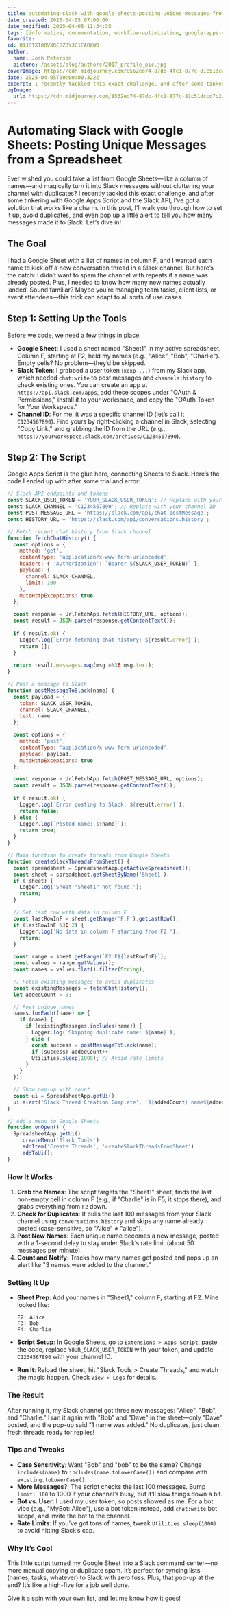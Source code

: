 ```yaml
---
title: automating-slack-with-google-sheets-posting-unique-messages-from-a-spreadsheet
date_created: 2025-04-05 07:00:00
date_modified: 2025-04-05 11:34:35
tags: [informative, documentation, workflow-optimization, google-apps-script, slack-integration, automation]
favorite: 
id: 01JBTX108VXRC8Z8Y3Q1EABXWD
author:
  name: Josh Peterson
  picture: /assets/blog/authors/2017_profile_pic.jpg
coverImage: https://cdn.midjourney.com/8562ed74-87db-4fc1-877c-81c51dccd7c2/0_2.png
date: 2025-04-05T00:00:00.322Z
excerpt: I recently tackled this exact challenge, and after some tinkering with Google Apps Script and the Slack API, I’ve got a solution that works like a charm.
ogImage:
  url: https://cdn.midjourney.com/8562ed74-87db-4fc1-877c-81c51dccd7c2/0_2.png
---
```

# Automating Slack with Google Sheets: Posting Unique Messages from a Spreadsheet

Ever wished you could take a list from Google Sheets—like a column of names—and magically turn it into Slack messages without cluttering your channel with duplicates? I recently tackled this exact challenge, and after some tinkering with Google Apps Script and the Slack API, I’ve got a solution that works like a charm. In this post, I’ll walk you through how to set it up, avoid duplicates, and even pop up a little alert to tell you how many messages made it to Slack. Let’s dive in!

## The Goal

I had a Google Sheet with a list of names in column F, and I wanted each name to kick off a new conversation thread in a Slack channel. But here’s the catch: I didn’t want to spam the channel with repeats if a name was already posted. Plus, I needed to know how many new names actually landed. Sound familiar? Maybe you’re managing team tasks, client lists, or event attendees—this trick can adapt to all sorts of use cases.

## Step 1: Setting Up the Tools

Before we code, we need a few things in place:

- **Google Sheet**: I used a sheet named "Sheet1" in my active spreadsheet. Column F, starting at F2, held my names (e.g., "Alice", "Bob", "Charlie"). Empty cells? No problem—they’d be skipped.
- **Slack Token**: I grabbed a user token (`xoxp-...`) from my Slack app, which needed `chat:write` to post messages and `channels:history` to check existing ones. You can create an app at `https://api.slack.com/apps`, add these scopes under "OAuth & Permissions," install it to your workspace, and copy the "OAuth Token for Your Workspace."
- **Channel ID**: For me, it was a specific channel ID (let’s call it `C1234567890`). Find yours by right-clicking a channel in Slack, selecting "Copy Link," and grabbing the ID from the URL (e.g., `https://yourworkspace.slack.com/archives/C1234567890`).

## Step 2: The Script

Google Apps Script is the glue here, connecting Sheets to Slack. Here’s the code I ended up with after some trial and error:

```javascript
// Slack API endpoints and tokens
const SLACK_USER_TOKEN = 'YOUR_SLACK_USER_TOKEN'; // Replace with your user token
const SLACK_CHANNEL = 'C1234567890'; // Replace with your channel ID
const POST_MESSAGE_URL = 'https://slack.com/api/chat.postMessage';
const HISTORY_URL = 'https://slack.com/api/conversations.history';

// Fetch recent chat history from Slack channel
function fetchChatHistory() {
  const options = {
    method: 'get',
    contentType: 'application/x-www-form-urlencoded',
    headers: { 'Authorization': `Bearer ${SLACK_USER_TOKEN}` },
    payload: {
      channel: SLACK_CHANNEL,
      limit: 100
    },
    muteHttpExceptions: true
  };

  const response = UrlFetchApp.fetch(HISTORY_URL, options);
  const result = JSON.parse(response.getContentText());
  
  if (!result.ok) {
    Logger.log(`Error fetching chat history: ${result.error}`);
    return [];
  }
  
  return result.messages.map(msg =%3E msg.text);
}

// Post a message to Slack
function postMessageToSlack(name) {
  const payload = {
    token: SLACK_USER_TOKEN,
    channel: SLACK_CHANNEL,
    text: name
  };

  const options = {
    method: 'post',
    contentType: 'application/x-www-form-urlencoded',
    payload: payload,
    muteHttpExceptions: true
  };

  const response = UrlFetchApp.fetch(POST_MESSAGE_URL, options);
  const result = JSON.parse(response.getContentText());
  
  if (!result.ok) {
    Logger.log(`Error posting to Slack: ${result.error}`);
    return false;
  } else {
    Logger.log(`Posted name: ${name}`);
    return true;
  }
}

// Main function to create threads from Google Sheets
function createSlackThreadsFromSheet() {
  const spreadsheet = SpreadsheetApp.getActiveSpreadsheet();
  const sheet = spreadsheet.getSheetByName('Sheet1');
  if (!sheet) {
    Logger.log('Sheet "Sheet1" not found.');
    return;
  }

  // Get last row with data in column F
  const lastRowInF = sheet.getRange('F:F').getLastRow();
  if (lastRowInF %3C 2) {
    Logger.log('No data in column F starting from F2.');
    return;
  }

  const range = sheet.getRange(`F2:F${lastRowInF}`);
  const values = range.getValues();
  const names = values.flat().filter(String);

  // Fetch existing messages to avoid duplicates
  const existingMessages = fetchChatHistory();
  let addedCount = 0;

  // Post unique names
  names.forEach((name) => {
    if (name) {
      if (existingMessages.includes(name)) {
        Logger.log(`Skipping duplicate name: ${name}`);
      } else {
        const success = postMessageToSlack(name);
        if (success) addedCount++;
        Utilities.sleep(1000); // Avoid rate limits
      }
    }
  });

  // Show pop-up with count
  const ui = SpreadsheetApp.getUi();
  ui.alert('Slack Thread Creation Complete', `${addedCount} name${addedCount === 1 ? '' : 's'} were added to the channel.`, ui.ButtonSet.OK);
}

// Add a menu to Google Sheets
function onOpen() {
  SpreadsheetApp.getUi()
    .createMenu('Slack Tools')
    .addItem('Create Threads', 'createSlackThreadsFromSheet')
    .addToUi();
}
```

### How It Works
1. **Grab the Names**: The script targets the "Sheet1" sheet, finds the last non-empty cell in column F (e.g., if "Charlie" is in F5, it stops there), and grabs everything from `F2` down.
2. **Check for Duplicates**: It pulls the last 100 messages from your Slack channel using `conversations.history` and skips any name already posted (case-sensitive, so "Alice" ≠ "alice").
3. **Post New Names**: Each unique name becomes a new message, posted with a 1-second delay to stay under Slack’s rate limit (about 50 messages per minute).
4. **Count and Notify**: Tracks how many names get posted and pops up an alert like "3 names were added to the channel."

### Setting It Up
- **Sheet Prep**: Add your names in "Sheet1," column F, starting at F2. Mine looked like:

  ```
  F2: Alice
  F3: Bob
  F4: Charlie
  ```

- **Script Setup**: In Google Sheets, go to `Extensions > Apps Script`, paste the code, replace `YOUR_SLACK_USER_TOKEN` with your token, and update `C1234567890` with your channel ID.
- **Run It**: Reload the sheet, hit "Slack Tools > Create Threads," and watch the magic happen. Check `View > Logs` for details.

### The Result

After running it, my Slack channel got three new messages: "Alice", "Bob", and "Charlie." I ran it again with "Bob" and "Dave" in the sheet—only "Dave" posted, and the pop-up said "1 name was added." No duplicates, just clean, fresh threads ready for replies!

### Tips and Tweaks
- **Case Sensitivity**: Want "Bob" and "bob" to be the same? Change `includes(name)` to `includes(name.toLowerCase())` and compare with `existing.toLowerCase()`.
- **More Messages?**: The script checks the last 100 messages. Bump `limit: 100` to 1000 if your channel’s busy, but it’ll slow things down a bit.
- **Bot vs. User**: I used my user token, so posts showed as me. For a bot vibe (e.g., "MyBot: Alice"), use a bot token instead, add `chat:write` bot scope, and invite the bot to the channel.
- **Rate Limits**: If you’ve got tons of names, tweak `Utilities.sleep(1000)` to avoid hitting Slack’s cap.

### Why It’s Cool

This little script turned my Google Sheet into a Slack command center—no more manual copying or duplicate spam. It’s perfect for syncing lists (names, tasks, whatever) to Slack with zero fuss. Plus, that pop-up at the end? It’s like a high-five for a job well done.

Give it a spin with your own list, and let me know how it goes!
